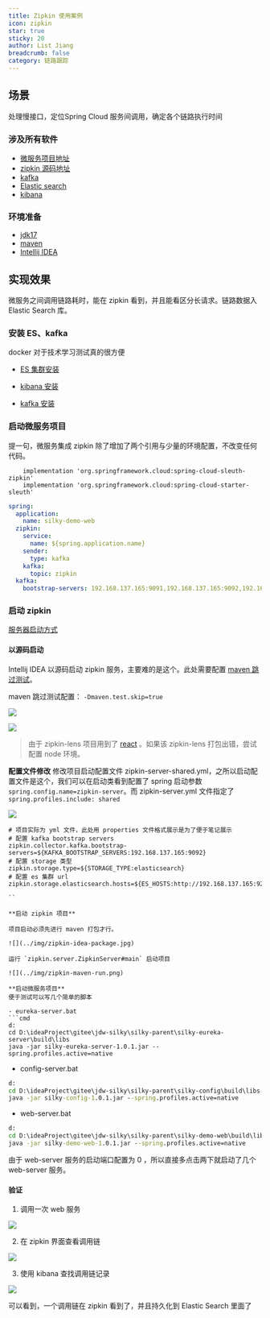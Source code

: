 ```yaml
---
title: Zipkin 使用案例
icon: zipkin
star: true
sticky: 20
author: List Jiang
breadcrumb: false
category: 链路跟踪
---
```


## 场景
处理慢接口，定位Spring Cloud 服务间调用，确定各个链路执行时间

### 涉及所有软件

- [微服务项目地址](https://gitee.com/jdw-silky/silky-parent.git)
- [zipkin 源码地址](https://github.com/openzipkin/zipkin.git)
- [kafka](https://kafka.apache.org/downloads)
- [Elastic search](https://www.elastic.co/cn/elasticsearch/)
- [kibana](https://www.elastic.co/cn/kibana/)

### 环境准备
- [jdk17](https://jdk.java.net/17/)
- [maven](https://maven.apache.org/)
- [Intellij IDEA](https://www.jetbrains.com/idea/)

## 实现效果

微服务之间调用链路耗时，能在 zipkin 看到，并且能看区分长请求。链路数据入 Elastic Search 库。

### 安装 ES、kafka

docker 对于技术学习测试真的很方便

- [ES 集群安装](https://www.cnblogs.com/jiangdewen/p/15119574.html)
- [kibana 安装](https://www.cnblogs.com/jiangdewen/p/15118629.html)

- [kafka 安装](../../../middleware/mq/kafka/quick-start.md)

### 启动微服务项目

提一句，微服务集成 zipkin 除了增加了两个引用与少量的环境配置，不改变任何代码。

```grovvy
    implementation 'org.springframework.cloud:spring-cloud-sleuth-zipkin'
    implementation 'org.springframework.cloud:spring-cloud-starter-sleuth'
```

```yml
spring:
  application:
    name: silky-demo-web
  zipkin:
    service:
      name: ${spring.application.name}
    sender:
      type: kafka
    kafka:
      topic: zipkin
  kafka:
    bootstrap-servers: 192.168.137.165:9091,192.168.137.165:9092,192.168.137.165:9093

```

### 启动 zipkin

[服务器启动方式](quick-start.md)

#### 以源码启动
Intellij IDEA 以源码启动 zipkin 服务，主要难的是这个。此处需要配置 [maven 跳过测试](https://www.cnblogs.com/jiangdewen/p/15928589.html)。

maven 跳过测试配置： `-Dmaven.test.skip=true`

![](../img/maven-skip-test1.png)

![](../img/maven-skip-test2.png)


> 由于 zipkin-lens 项目用到了 [react](https://react.docschina.org/) 。如果该 zipkin-lens 打包出错，尝试配置 node 环境。

**配置文件修改**
修改项目启动配置文件 zipkin-server-shared.yml，之所以启动配置文件是这个，我们可以在启动类看到配置了 spring 启动参数 `spring.config.name=zipkin-server`。而 zipkin-server.yml 文件指定了 `spring.profiles.include: shared` 

![](../img/zipkin-code1.png)

```properties
# 项目实际为 yml 文件，此处用 properties 文件格式展示是为了便于笔记展示
# 配置 kafka bootstrap servers
zipkin.collector.kafka.bootstrap-servers=${KAFKA_BOOTSTRAP_SERVERS:192.168.137.165:9092}
# 配置 storage 类型
zipkin.storage.type=${STORAGE_TYPE:elasticsearch}
# 配置 es 集群 url
zipkin.storage.elasticsearch.hosts=${ES_HOSTS:http://192.168.137.165:9201,http://192.168.137.165:9202,http://192.168.137.165:9203}

``

**启动 zipkin 项目**

项目启动必须先进行 maven 打包才行。

![](../img/zipkin-idea-package.jpg)

运行 `zipkin.server.ZipkinServer#main` 启动项目

![](../img/zipkin-maven-run.png)

**启动微服务项目**
便于测试可以写几个简单的脚本

- eureka-server.bat
```cmd
d:
cd D:\ideaProject\gitee\jdw-silky\silky-parent\silky-eureka-server\build\libs
java -jar silky-eureka-server-1.0.1.jar --spring.profiles.active=native
```
- config-server.bat
```cmd
d:
cd D:\ideaProject\gitee\jdw-silky\silky-parent\silky-config\build\libs
java -jar silky-config-1.0.1.jar --spring.profiles.active=native
```
- web-server.bat
```cmd
d:
cd D:\ideaProject\gitee\jdw-silky\silky-parent\silky-demo-web\build\libs
java -jar silky-demo-web-1.0.1.jar --spring.profiles.active=native
```
由于 web-server 服务的启动端口配置为 0 ，所以直接多点击两下就启动了几个 web-server 服务。

#### 验证

1. 调用一次 web 服务

![](../img/demo1.png)

2. 在 zipkin 界面查看调用链

![](../img/demo2.png)

3. 使用 kibana 查找调用链记录

![](../img/demo3.png)

可以看到，一个调用链在 zipkin 看到了，并且持久化到 Elastic Search 里面了